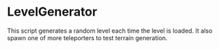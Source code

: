 # LevelGenerator
This script generates a random level each time the level is loaded. It also spawn one of more teleporters to test terrain generation.
